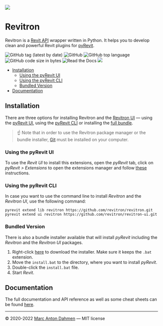 ![](https://raw.githubusercontent.com/revitron/revitron/master/svg/revitron-readme.svg)

# Revitron

Revitron is a [Revit API](https://www.revitapidocs.com/) wrapper written in Python. It helps you to develop clean and powerful Revit plugins for [pyRevit](https://github.com/eirannejad/pyRevit). 

![GitHub tag (latest by date)](https://img.shields.io/github/v/tag/revitron/revitron?label=version&color=222222)
![GitHub](https://img.shields.io/github/license/revitron/revitron?color=222222)
![GitHub top language](https://img.shields.io/github/languages/top/revitron/revitron?color=222222)
![GitHub code size in bytes](https://img.shields.io/github/languages/code-size/revitron/revitron?color=222222)
![Read the Docs](https://img.shields.io/readthedocs/revitron?color=222222)
![](https://img.shields.io/badge/Revit-2019--2022-222222)

- [Installation](#installation)
	- [Using the pyRevit UI](#using-the-pyrevit-ui)
	- [Using the pyRevit CLI](#using-the-pyrevit-cli)
	- [Bundled Version](#bundled-version)
- [Documentation](#documentation)

## Installation

There are three options for installing Revitron and the [Revitron UI](https://revitron-ui.readthedocs.io/) &mdash; using the [pyRevit UI](#using-the-pyrevit-ui), using the [pyRevit CLI](#using-the-pyrevit-cli) or installing the [full bundle](#bundled-version).

> ☝ Note that in order to use the Revitron package manager or the bundle installer, [Git](https://git-scm.com/) must be installed on your computer.

### Using the pyRevit UI

To use the *Revit UI* to install this extensions, open the *pyRevit* tab, click on *pyRevit > Extensions* to open the extensions manager and follow [these](https://www.notion.so/Install-Extensions-0753ab78c0ce46149f962acc50892491) instructions.

### Using the pyRevit CLI

In case you want to use the command line to install *Revitron* and the *Revitron UI*, use the following command:

	pyrevit extend lib revitron https://github.com/revitron/revitron.git
	pyrevit extend ui revitron https://github.com/revitron/revitron-ui.git

### Bundled Version

There is also a bundle installer available that will install *pyRevit* including the *Revitron* and the *Revitron UI* packages.

1. Right-click [here](https://raw.githubusercontent.com/revitron/installer/master/install.bat) to download the installer. Make sure it keeps the `.bat` extension.
2. Move the `install.bat` to the directory, where you want to install *pyRevit*.
3. Double-click the `install.bat` file.
4. Start *Revit*.

## Documentation

The full documentation and API reference as well as some cheat sheets can be found [here](https://revitron.readthedocs.io/).

---

&copy; 2020-2022 [Marc Anton Dahmen](https://marcdahmen.de) &mdash; MIT license